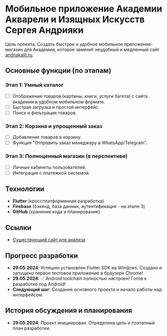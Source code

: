 # Мобильное приложение Академии Акварели и Изящных Искусств Сергея Андрияки

Цель проекта: Создать быстрое и удобное мобильное приложение-магазин для Академии, которое заменит неудобный и медленный сайт [andriakalit.ru](https://andriakalit.ru/).

## Основные функции (по этапам)

### Этап 1: Умный каталог
- [ ] Отображение товаров (картины, книги, услуги багета) с сайта академии в удобном мобильном формате.
- [ ] Быстрая загрузка и простой интерфейс.
- [ ] Поиск и фильтрация товаров.

### Этап 2: Корзина и упрощенный заказ
- [ ] Добавление товаров в корзину.
- [ ] Функция "Отправить заказ менеджеру в WhatsApp/Telegram".

### Этап 3: Полноценный магазин (в перспективе)
- [ ] Личные кабинеты пользователей.
- [ ] Интеграция с платежной системой.

## Технологии
- **Flutter** (кроссплатформенная разработка)
- **Firebase** (бэкенд, база данных, аутентификация - на этапе 3)
- **GitHub** (хранение кода и планирование)

## Ссылки
- [Существующий сайт для анализа](https://andriakalit.ru/)

## Прогресс разработки

- **29.05.2024**: Успешно установлен Flutter SDK на Windows. Создано и запущено первое тестовое приложение в браузере Chrome!
- **29.05.2024**: ✅ Android toolchain полностью настроен! Готов к разработке под Android!
- **Следующий шаг**: Создание основного проекта и начало работы над интерфейсом.

## История обсуждения и планирования
- **29.05.2024**: Проект инициирован. Определена цель и поэтапный план разработки.
